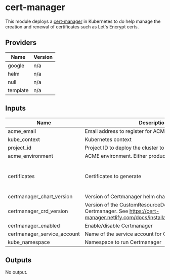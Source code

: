 # cert-manager

This module deploys a
[cert-manager](https://cert-manager.io/docs) in Kubernetes to
do help manage the creation and renewal of certificates such as Let's Encrypt certs.

## Providers

| Name | Version |
|------|---------|
| google | n/a |
| helm | n/a |
| null | n/a |
| template | n/a |

## Inputs

| Name | Description | Type | Default | Required |
|------|-------------|------|---------|:-----:|
| acme\_email | Email address to register for ACME account | `any` | n/a | yes |
| kube\_context | Kubernetes context | `any` | n/a | yes |
| project\_id | Project ID to deploy the cluster to | `any` | n/a | yes |
| acme\_environment | ACME environment. Either production or staging. | `string` | `"staging"` | no |
| certificates | Certificates to generate | `list(object({ common_name = string, san = list(string), renew_before = string }))` | `[]` | no |
| certmanager\_chart\_version | Version of Certmanager helm chart | `string` | `"1.0.1"` | no |
| certmanager\_crd\_version | Version of the CustomResourceDefinition resources for Certmanager. See https://cert-manager.netlify.com/docs/installation/kubernetes/#steps | `string` | `"0.12"` | no |
| certmanager\_enabled | Enable/disable Certmanager | `bool` | `true` | no |
| certmanager\_service\_account | Name of the service account for Certmanager | `string` | `"certmanager"` | no |
| kube\_namespace | Namespace to run Certmanager | `string` | `"core"` | no |

## Outputs

No output.
